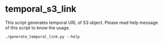 # temporal_s3_link

This script generates temporal URL of S3 object.
Please read help message of this script to know the usage.

```
./generate_temporal_link.py --help
```
